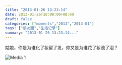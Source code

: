 ```yaml
---
title: "2013-01-26 13:23:14"
date: 2013-01-26T10:00:00+08:00
draft: false
categories: ["moments","2013","2013-01"]
tags: ["朋友圈","生活记录"]
summary: "2013-01-26 13:23:14..."
---
```


姑娘，你是为谁化了妆留了发，你又是为谁花了妆流了泪？

![Media 1](/Moments/photos/2013-01-26/201301261323140.jpg)
